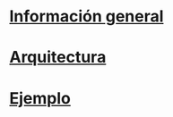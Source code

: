 # [Información general](sql-graph-overview.md)
# [Arquitectura](sql-graph-architecture.md)  
# [Ejemplo](sql-graph-sample.md)
